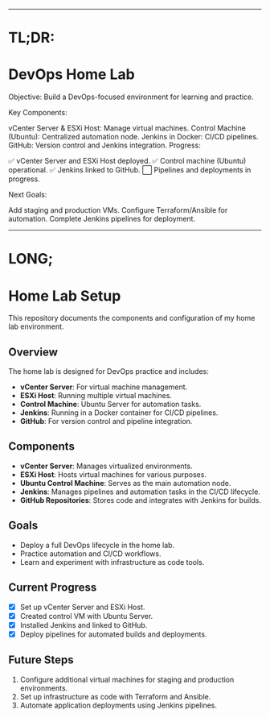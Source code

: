 *********************************************************************************************************
#  TL;DR: 

# DevOps Home Lab 
Objective: Build a DevOps-focused environment for learning and practice.

Key Components:

vCenter Server & ESXi Host: Manage virtual machines.
Control Machine (Ubuntu): Centralized automation node.
Jenkins in Docker: CI/CD pipelines.
GitHub: Version control and Jenkins integration.
Progress:

✅ vCenter Server and ESXi Host deployed.
✅ Control machine (Ubuntu) operational.
✅ Jenkins linked to GitHub.
⬜ Pipelines and deployments in progress.

Next Goals:

Add staging and production VMs.
Configure Terraform/Ansible for automation.
Complete Jenkins pipelines for deployment.

*********************************************************************************************************

# LONG;

# Home Lab Setup

This repository documents the components and configuration of my home lab environment.

## Overview

The home lab is designed for DevOps practice and includes:
- **vCenter Server**: For virtual machine management.
- **ESXi Host**: Running multiple virtual machines.
- **Control Machine**: Ubuntu Server for automation tasks.
- **Jenkins**: Running in a Docker container for CI/CD pipelines.
- **GitHub**: For version control and pipeline integration.

## Components

- **vCenter Server**: Manages virtualized environments.
- **ESXi Host**: Hosts virtual machines for various purposes.
- **Ubuntu Control Machine**: Serves as the main automation node.
- **Jenkins**: Manages pipelines and automation tasks in the CI/CD lifecycle.
- **GitHub Repositories**: Stores code and integrates with Jenkins for builds.

## Goals
- Deploy a full DevOps lifecycle in the home lab.
- Practice automation and CI/CD workflows.
- Learn and experiment with infrastructure as code tools.

## Current Progress
- [x] Set up vCenter Server and ESXi Host.
- [x] Created control VM with Ubuntu Server.
- [x] Installed Jenkins and linked to GitHub.
- [x] Deploy pipelines for automated builds and deployments.

## Future Steps
1. Configure additional virtual machines for staging and production environments.
2. Set up infrastructure as code with Terraform and Ansible.
3. Automate application deployments using Jenkins pipelines.
